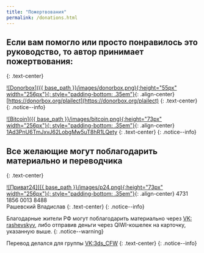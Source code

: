```yaml
---
title: "Пожертвования"
permalink: /donations.html
---
```


## Если вам помогло или просто понравилось это руководство, то автор принимает пожертвования:
{: .text-center}

[![Donorbox]({{ base_path }}/images/donorbox.png){:height="55px" width="256px"}{: style="padding-bottom: .35em"}](https://donorbox.org/plailect){: .align-center}
[https://donorbox.org/plailect](https://donorbox.org/plailect)
{: .text-center}
{: .notice--info}

[![Bitcoin]({{ base_path }}/images/bitcoin.png){:height="73px" width="256px"}{: style="padding-bottom: .35em"}](bitcoin:1Ad3PnU6TmJxvJ62LobgMw5uT8hR1LQety){: .align-center}
[1Ad3PnU6TmJxvJ62LobgMw5uT8hR1LQety](bitcoin:1Ad3PnU6TmJxvJ62LobgMw5uT8hR1LQety)
{: .text-center}
{: .notice--info}

## Все желающие могут поблагодарить материально и переводчика
{: .text-center}

[![Приват24]({{ base_path }}/images/p24.png){:height="73px" width="256px"}{: style="padding-bottom: .35em"}](){: .align-center}
4731 1856 0013 8488<br>Рашевский Владислав
{: .text-center}
{: .notice--info}

Благодарные жители РФ могут поблагодарить материально через [VK: rashevskyv](http://vk.com/rashevskyv), либо отправив деньги через QIWI-кошелек на карточку, указанную выше.
{: .notice--warning}

Перевод делался для группы [VK:3ds_CFW](http://vk.com/3ds_cfw)
{: .text-center}
{: .notice--info}
